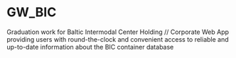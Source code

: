 # GW_BIC
Graduation work for Baltic Intermodal Center Holding // Corporate Web App providing users with round-the-clock and convenient access to reliable and up-to-date information about the BIC container database
